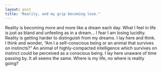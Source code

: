 ```yaml
---
layout: post
title: "Reality, and my grip becoming lose."
---
```


Reality is becoming more and more like a dream each day. What I feel in life is just as bland and unfeeling as in a dream… I fear I am losing lucidity. Reality is getting harder to distinguish from my dreams. I lay here and think. I think and wonder, “Am I a self-conscious being or an animal that survives on instincts?” An animal of highly-compacted intelligence which survives on instinct could be perceived as a conscious being. I lay here unaware of time passing by. It all seems the same. Where is my life, no where is reality going?
